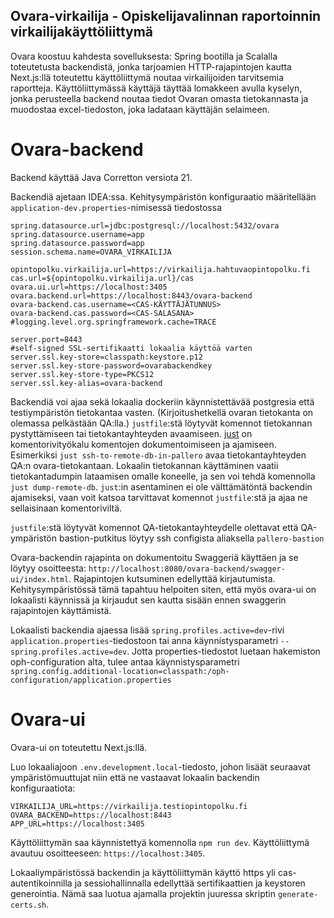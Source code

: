 ## Ovara-virkailija - Opiskelijavalinnan raportoinnin virkailijakäyttöliittymä

Ovara koostuu kahdesta sovelluksesta: Spring bootilla ja Scalalla toteutetusta backendistä,
jonka tarjoamien HTTP-rajapintojen kautta Next.js:llä toteutettu käyttöliittymä noutaa virkailijoiden tarvitsemia raportteja.
Käyttöliittymässä käyttäjä täyttää lomakkeen avulla kyselyn, jonka perusteella backend noutaa tiedot Ovaran omasta tietokannasta ja
muodostaa excel-tiedoston, joka ladataan käyttäjän selaimeen.

# Ovara-backend

Backend käyttää Java Corretton versiota 21.

Backendiä ajetaan IDEA:ssa. Kehitysympäristön konfiguraatio määritellään `application-dev.properties`-nimisessä tiedostossa
````
spring.datasource.url=jdbc:postgresql://localhost:5432/ovara
spring.datasource.username=app
spring.datasource.password=app
session.schema.name=OVARA_VIRKAILIJA

opintopolku.virkailija.url=https://virkailija.hahtuvaopintopolku.fi
cas.url=${opintopolku.virkailija.url}/cas
ovara.ui.url=https://localhost:3405
ovara.backend.url=https://localhost:8443/ovara-backend
ovara-backend.cas.username=<CAS-KÄYTTÄJÄTUNNUS>
ovara-backend.cas.password=<CAS-SALASANA>
#logging.level.org.springframework.cache=TRACE

server.port=8443
#self-signed SSL-sertifikaatti lokaalia käyttöä varten
server.ssl.key-store=classpath:keystore.p12
server.ssl.key-store-password=ovarabackendkey
server.ssl.key-store-type=PKCS12
server.ssl.key-alias=ovara-backend
````

Backendiä voi ajaa sekä lokaalia dockeriin käynnistettävää postgresia että testiympäristön tietokantaa vasten.
(Kirjoitushetkellä ovaran tietokanta on olemassa pelkästään QA:lla.) `justfile`:stä
löytyvät komennot tietokannan pystyttämiseen tai tietokantayhteyden avaamiseen. [just](https://github.com/casey/just) on
komentorivityökalu komentojen dokumentoimiseen ja ajamiseen. Esimerkiksi `just ssh-to-remote-db-in-pallero` avaa tietokantayhteyden
QA:n ovara-tietokantaan. Lokaalin tietokannan käyttäminen vaatii tietokantadumpin lataamisen omalle koneelle,
ja sen voi tehdä komennolla `just dump-remote-db`. `just`:in asentaminen ei ole välttämätöntä backendin ajamiseksi,
vaan voit katsoa tarvittavat komennot `justfile`:stä ja ajaa ne sellaisinaan komentoriviltä.

`justfile`:stä löytyvät komennot QA-tietokantayhteydelle olettavat että QA-ympäristön bastion-putkitus löytyy ssh configista aliaksella `pallero-bastion`

Ovara-backendin rajapinta on dokumentoitu Swaggeriä käyttäen ja se löytyy osoitteesta: `http://localhost:8080/ovara-backend/swagger-ui/index.html`.
Rajapintojen kutsuminen edellyttää kirjautumista. Kehitysympäristössä tämä tapahtuu helpoiten siten, että myös ovara-ui on
lokaalisti käynnissä ja kirjaudut sen kautta sisään ennen swaggerin rajapintojen käyttämistä.

Lokaalisti backendia ajaessa lisää `spring.profiles.active=dev`-rivi `application.properties`-tiedostoon
tai anna käynnistysparametri `--spring.profiles.active=dev`.
Jotta properties-tiedostot luetaan hakemiston oph-configuration alta, tulee antaa käynnistysparametri `spring.config.additional-location=classpath:/oph-configuration/application.properties`

# Ovara-ui

Ovara-ui on toteutettu Next.js:llä.

Luo lokaaliajoon `.env.development.local`-tiedosto, johon lisäät seuraavat ympäristömuuttujat niin että ne vastaavat lokaalin backendin konfiguraatiota:
````
VIRKAILIJA_URL=https://virkailija.testiopintopolku.fi
OVARA_BACKEND=https://localhost:8443
APP_URL=https://localhost:3405
````

Käyttöliittymän saa käynnistettyä komennolla `npm run dev`. Käyttöliittymä avautuu osoitteeseen: `https://localhost:3405`.

Lokaaliympäristössä backendin ja käyttöliittymän käyttö https yli cas-autentikoinnilla ja sessiohallinnalla edellyttää sertifikaattien ja keystoren generointia.
Nämä saa luotua ajamalla projektin juuressa skriptin `generate-certs.sh`.
